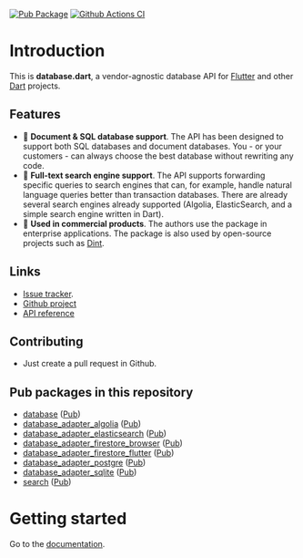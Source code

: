 [![Pub Package](https://img.shields.io/pub/v/database.svg)](https://pub.dartlang.org/packages/database)
[![Github Actions CI](https://github.com/dint-dev/database/workflows/Dart%20CI/badge.svg)](https://github.com/dint-dev/database/actions?query=workflow%3A%22Dart+CI%22)

# Introduction
This is __database.dart__, a vendor-agnostic database API for [Flutter](https://flutter.io) and
other [Dart](https://dart.dev) projects.

## Features
  * 👫 __Document & SQL database support__. The API has been designed to support both SQL databases
    and document databases. You - or your customers - can always choose the best database without
    rewriting any code.
  * 🔭 __Full-text search engine support__. The API supports forwarding specific queries to search
    engines that can, for example, handle natural language queries better than transaction databases.
    There are already several search engines already supported (Algolia, ElasticSearch, and a simple
    search engine written in Dart).
  * 🚚 __Used in commercial products__. The authors use the package in enterprise applications. The
    package is also used by open-source projects such as [Dint](https://dint.dev).

## Links
  * [Issue tracker](https://github.com/dint-dev/database/issues).
  * [Github project](https://github.com/dint-dev/database/tree/master/database)
  * [API reference](https://pub.dev/documentation/database/latest/)

## Contributing
  * Just create a pull request in Github.

## Pub packages in this repository
  * [database](database) ([Pub](https://pub.dev/packages/database))
  * [database_adapter_algolia](adapters/algolia) ([Pub](https://pub.dev/packages/database_adapter_algolia))
  * [database_adapter_elasticsearch](adapters/elasticsearch) ([Pub](https://pub.dev/packages/database_adapter_elasticsearch))
  * [database_adapter_firestore_browser](adapters/firestore_browser) ([Pub](https://pub.dev/packages/database_adapter_firestore_browser))
  * [database_adapter_firestore_flutter](adapters/firestore_flutter) ([Pub](https://pub.dev/packages/database_adapter_firestore_flutter))
  * [database_adapter_postgre](adapters/postgre) ([Pub](https://pub.dev/packages/database_adapter_postgre))
  * [database_adapter_sqlite](adapters/sqlite) ([Pub](https://pub.dev/packages/database_adapter_sqlite))
  * [search](search) ([Pub](https://pub.dev/packages/search))

# Getting started

Go to the [documentation](database).